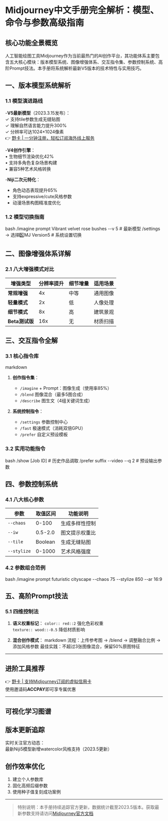 # Midjourney中文手册完全解析：模型、命令与参数高级指南

## 核心功能全景概览
人工智能绘图工具Midjourney作为当前最热门的AI创作平台，其功能体系主要包含五大核心模块：版本模型系统、图像增强体系、交互指令集、参数控制系统、高阶Prompt技法。本手册将系统解析最新V5版本的技术特性与实用技巧。

## 一、版本模型系统解析
### 1.1 模型演进路线
-**V5最新模型**（2023.3.15发布）：  
✓ 支持tile参数生成无缝贴图  
✓ 理解自然语言能力提升300%  
✓ 分辨率可达1024×1024像素  
👉 [野卡 | 一分钟注册，轻松订阅海外线上服务](https://bbtdd.com/yeka)

-**V4创作引擎**：  
• 生物细节渲染优化42%  
• 支持多角色复杂场景构建  
• 兼容5种艺术风格转换

-**Niji二次元特化**：  
- 角色动态表现提升65%  
- 支持expressive/cute风格参数  
- 动漫场景构图精准度优化



### 1.2 模型切换指南
bash
/imagine prompt Vibrant velvet rose bushes --v 5  # 最新模型
/settings → 选择5️⃣MJ Version5  # 系统设置切换


## 二、图像增强体系详解
### 2.1 八大增强模式对比
| 增强类型      | 分辨率提升 | 细节增量 | 适用场景         |
|---------------|------------|----------|------------------|
| **常规增强**  | 4x         | 中等     | 通用图像         |
| **轻量模式**  | 2x         | 低       | 人像处理         |
| **细节模式**  | 8x         | 高       | 建筑景观         |
| **Beta测试版**| 16x        | 无       | 材质扫描         |



## 三、交互指令全解
### 3.1 核心指令库
markdown
1. **创作指令集**：
   - `/imagine` + Prompt：图像生成（使用率85%）
   - `/blend` 图像混合（最多5图合成）
   - `/describe` 图生文（4组关键词生成）

2. **系统控制指令**：
   - `/settings` 参数控制中心
   - `/fast` 极速模式（消耗双倍GPU）
   - `/prefer` 自定义预设模板


### 3.2 实用功能指令
bash
/show [Job ID]  # 历史作品调取
/prefer suffix --video --q 2  # 预设输出参数


## 四、参数控制系统
### 4.1 八大核心参数
| 参数           | 取值区间     | 功能说明                 |
|----------------|-------------|--------------------------|
| `--chaos`      | 0-100       | 生成多样性控制           |
| `--iw`         | 0.5-2.0     | 图文提示权重比           |
| `--tile`       | Boolean     | 生成无缝贴图             |
| `--stylize`    | 0-1000      | 艺术风格强度             |

### 4.2 参数组合范例
bash
/imagine prompt futuristic cityscape --chaos 75 --stylize 850 --ar 16:9


## 五、高阶Prompt技法
### 5.1 四维控制法
1. **语义权重标记**：
   `color:: red::2` 强化色彩权重  
   `texture:: wood::-0.5` 降低材质影响

2. **混合创作模式**：
   markdown
   流程：上传参考图 → /blend → 调整融合比例 → 添加风格参数
   最佳实践：不超过3张图像混合，保留50%原图特征
   



---

## 进阶工具推荐
👉 [野卡 | 支持Midjourney订阅的虚拟信用卡](https://bbtdd.com/yeka)  
使用邀请码**ACCPAY**即可享专属优惠

---

## 可视化学习图谱


## 版本更新追踪
实时关注官方动态：  
最新Niji5模型新增watercolor风格支持（2023.5更新）

## 创作效率优化
1. 建立个人参数库
2. 固化高频后缀参数
3. 使用种子值复刻成功案例

---

> 特别说明：本手册持续追踪官方更新，数据统计截至2023.5版本。获取最新参数支持请访问[Midjourney官方文档](https://bbtdd.com/yeka)